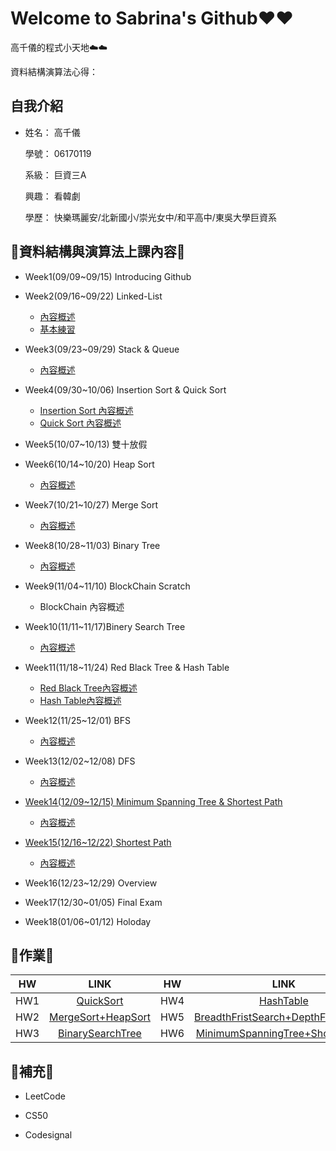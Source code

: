 # Welcome to Sabrina's Github❤️❤️

   高千儀的程式小天地☁️☁️
   
   資料結構演算法心得：
  
## 自我介紹
* 姓名： 高千儀
 
  學號： 06170119
 
  系級： 巨資三A
  
  興趣： 看韓劇
  
  學歷： 快樂瑪麗安/北新國小/崇光女中/和平高中/東吳大學巨資系

## 🌟資料結構與演算法上課內容🌟
* Week1(09/09~09/15) Introducing Github

* Week2(09/16~09/22) Linked-List
  
  * [內容概述](https://github.com/Sabrina8198/Sabrina/blob/master/Linked-List/Basic%20Concept.pdf)
  * [基本練習](https://github.com/Sabrina8198/Sabrina/blob/master/Linked-List/Linked%20List(Basic%20Practice)1.ipynb)

- Week3(09/23~09/29) Stack & Queue
  
  - [內容概述](https://github.com/Sabrina8198/Sabrina/blob/master/Stack%20%26%20Queue/Basic%20Concept.pdf)
  
- Week4(09/30~10/06) Insertion Sort & Quick Sort
  
  - [Insertion Sort 內容概述](https://github.com/Sabrina8198/Sabrina/blob/master/Insertion%20Sort/Basic%20Concept.pdf)
  - [Quick Sort 內容概述](https://github.com/Sabrina8198/Sabrina/blob/master/Quick%20Sort/Basic%20concept.pdf)

- Week5(10/07~10/13) 雙十放假

- Week6(10/14~10/20) Heap Sort
  - [內容概述](https://github.com/Sabrina8198/Sabrina/blob/master/Heap%20Sort/Basic%20Concept.pdf)

- Week7(10/21~10/27) Merge Sort
  - [內容概述](https://github.com/Sabrina8198/Sabrina/blob/master/Merge%20Sort/Merge%20Sort%20Basic%20Concept.pdf)

- Week8(10/28~11/03) Binary Tree
  - [內容概述]()

- Week9(11/04~11/10) BlockChain Scratch
  - BlockChain 內容概述

- Week10(11/11~11/17)Binery Search Tree
  - [內容概述](https://github.com/Sabrina8198/Sabrina/blob/master/Binery%20Search%20Tree%20%26%20Red%20Black%20Tree/Binery%20Search%20Tree%20%26%20Red%20Black%20Tree.pdf)

- Week11(11/18~11/24) Red Black Tree & Hash Table
  - [Red Black Tree內容概述](https://github.com/Sabrina8198/Sabrina/blob/master/Binery%20Search%20Tree%20%26%20Red%20Black%20Tree/Binery%20Search%20Tree%20%26%20Red%20Black%20Tree.pdf)
  - [Hash Table內容概述](https://github.com/Sabrina8198/Sabrina/blob/master/Hash%20Table/Hash%20Table.pdf)

- Week12(11/25~12/01) BFS
  - [內容概述](https://github.com/Sabrina8198/Sabrina/blob/master/BFS%20%26%20DFS/BFS%20%26%20DFS.pdf)

- Week13(12/02~12/08) DFS
  - [內容概述](https://github.com/Sabrina8198/Sabrina/blob/master/BFS%20%26%20DFS/BFS%20%26%20DFS.pdf)

- [Week14(12/09~12/15) Minimum Spanning Tree & Shortest Path]()
  - [內容概述]()

- [Week15(12/16~12/22) Shortest Path]()
  - [內容概述]()

- Week16(12/23~12/29) Overview
  

- Week17(12/30~01/05) Final Exam
  
  
- Week18(01/06~01/12) Holoday
  
  

## 🌟作業🌟

| HW        | LINK           | HW | LINK |
| :---: | :---: | :---: | :---: |
| HW1 | [QuickSort](https://github.com/Sabrina8198/Sabrina/tree/master/HW1) | HW4 | [HashTable](https://github.com/Sabrina8198/Sabrina/tree/master/HW4) |
| HW2 | [MergeSort+HeapSort](https://github.com/Sabrina8198/Sabrina/tree/master/HW2) | HW5 | [BreadthFristSearch+DepthFristSearch](https://github.com/Sabrina8198/Sabrina/tree/master/HW5) |
| HW3 | [BinarySearchTree](https://github.com/Sabrina8198/Sabrina/tree/master/HW3) | HW6 | [MinimumSpanningTree+ShortestPath](https://github.com/Sabrina8198/Sabrina/tree/master/HW6) |

## 🌟補充🌟
  * LeetCode
  
  * CS50
   
  * Codesignal


